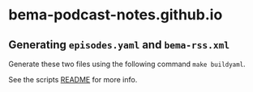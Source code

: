 # bema-podcast-notes.github.io

## Generating `episodes.yaml` and `bema-rss.xml`

Generate these two files using the following command `make buildyaml`.

See the scripts [README](scripts/README.md) for more info.